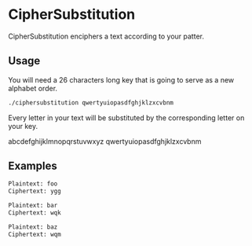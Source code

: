 # CipherSubstitution

CipherSubstitution enciphers a text according to your patter.

## Usage

You will need a 26 characters long key that is going to serve as a new alphabet order.

```bash
./ciphersubstitution qwertyuiopasdfghjklzxcvbnm
```

Every letter in your text will be substituted by the corresponding letter on your key.

abcdefghijklmnopqrstuvwxyz
qwertyuiopasdfghjklzxcvbnm

## Examples

```bash
Plaintext: foo
Ciphertext: ygg
```

```bash
Plaintext: bar
Ciphertext: wqk
```

```bash
Plaintext: baz
Ciphertext: wqm
```
